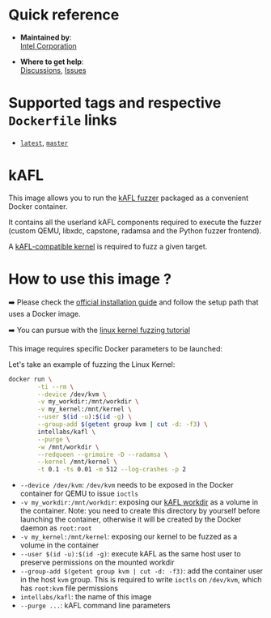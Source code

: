 # Quick reference

-	**Maintained by**:  
	[Intel Corporation](https://github.com/IntelLabs/kAFL)

-	**Where to get help**:  
	[Discussions](https://github.com/IntelLabs/kAFL/discussions), [Issues](https://github.com/IntelLabs/kAFL/issues)


# Supported tags and respective `Dockerfile` links

-	[`latest`](https://github.com/IntelLabs/kAFL/blob/master/Dockerfile), [`master`](https://github.com/IntelLabs/kAFL/blob/master/Dockerfile)


# kAFL

This image allows you to run the [kAFL fuzzer](https://github.com/IntelLabs/kafl.fuzzer) packaged as a convenient Docker container.

It contains all the userland kAFL components required to execute the fuzzer (custom QEMU, libxdc, capstone, radamsa and the Python fuzzer frontend).

A [kAFL-compatible kernel](https://github.com/IntelLabs/kafl.linux) is required to fuzz a given target.

# How to use this image ?

➡️ Please check the [official installation guide](https://intellabs.github.io/kAFL/tutorials/installation.html) and follow the setup path that uses a Docker image.

➡️ You can pursue with the [linux kernel fuzzing tutorial](https://intellabs.github.io/kAFL/tutorials/fuzzing_linux_kernel.html)

This image requires specific Docker parameters to be launched:

Let's take an example of fuzzing the Linux Kernel:

~~~bash
docker run \
        -ti --rm \
        --device /dev/kvm \
        -v my_workdir:/mnt/workdir \
        -v my_kernel:/mnt/kernel \
        --user $(id -u):$(id -g) \
        --group-add $(getent group kvm | cut -d: -f3) \
        intellabs/kafl \
        --purge \
        -w /mnt/workdir \
        --redqueen --grimoire -D --radamsa \
        --kernel /mnt/kernel \
        -t 0.1 -ts 0.01 -m 512 --log-crashes -p 2
~~~

- `--device /dev/kvm`: `/dev/kvm` needs to be exposed in the Docker container for QEMU to issue `ioctls`
- `-v my_workdir:/mnt/workdir`: exposing our [kAFL workdir](https://intellabs.github.io/kAFL/reference/fuzzer_configuration.html#work-dir) as a volume in the container. Note: you need to create this directory by yourself before launching the container, otherwise it will be created by the Docker daemon as `root:root`
- `-v my_kernel:/mnt/kernel`: exposing our kernel to be fuzzed as a volume in the container
- `--user $(id -u):$(id -g)`: execute kAFL as the same host user to preserve permissions on the mounted workdir
- `--group-add $(getent group kvm | cut -d: -f3)`: add the container user in the host `kvm` group. This is required to write `ioctls` on `/dev/kvm`, which has `root:kvm` file permissions
- `intellabs/kafl`: the name of this image
- `--purge ...`: kAFL command line parameters
